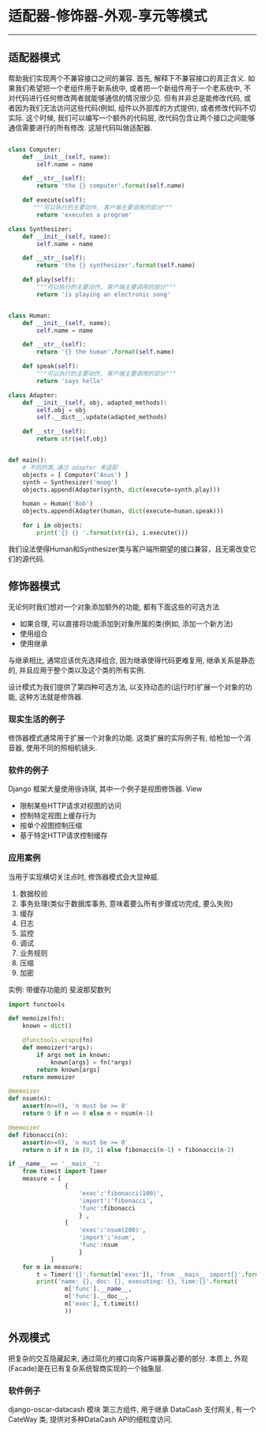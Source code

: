 # 适配器-修饰器-外观-享元等模式
---

## 适配器模式

帮助我们实现两个不兼容接口之间的兼容. 首先, 解释下不兼容接口的真正含义. 如果我们希望把一个老组件用于新系统中, 或者把一个新组件用于一个老系统中, 不对代码进行任何修改两者就能够通信的情况很少见. 但有并非总是能修改代码, 或者因为我们无法访问这些代码(例如, 组件以外部库的方式提供), 或者修改代码不切实际. 这个时候, 我们可以编写一个额外的代码层, 改代码包含让两个接口之间能够通信需要进行的所有修改. 这层代码叫做适配器.

```py

class Computer:
    def __init__(self, name):
        self.name = name

    def __str__(self):
        return 'the {} computer'.format(self.name)

    def execute(self):
       """可以执行的主要动作, 客户端主要调用的部分"""
        return 'executes a program'

class Synthesizer:
    def __init__(self, name):
        self.name = name

    def __str__(self):
        return 'the {} synthesizer'.format(self.name)

    def play(self):
        """可以执行的主要动作, 客户端主要调用的部分"""
        return 'is playing an electronic song'


class Human:
    def __init__(self, name):
        self.name = name

    def __str__(self):
        return '{} the human'.format(self.name)

    def speak(self):
        """可以执行的主要动作, 客户端主要调用的部分"""
        return 'says hello'

class Adapter:
    def __init__(self, obj, adapted_methods):
        self.obj = obj
        self.__dict__.update(adapted_methods)

    def __str__(self):
        return str(self.obj)


def main():
    # 不同的类,通过 adapter 来适配
    objects = [ Computer('Asus') ]
    synth = Synthesizer('moog')
    objects.append(Adapter(synth, dict(execute=synth.play)))

    human = Human('Bob')
    objects.append(Adapter(human, dict(execute=human.speak)))

    for i in objects:
        print('{} {} '.format(str(i), i.execute()))

```
我们设法使得Human和Synthesizer类与客户端所期望的接口兼容，且无需改变它们的源代码.

## 修饰器模式

无论何时我们想对一个对象添加额外的功能, 都有下面这些的可选方法

- 如果合理, 可以直接将功能添加到对象所属的类(例如, 添加一个新方法)
- 使用组合
- 使用继承

与继承相比, 通常应该优先选择组合, 因为继承使得代码更难复用, 继承关系是静态的, 并且应用于整个类以及这个类的所有实例.

设计模式为我们提供了第四种可选方法, 以支持动态的(运行时)扩展一个对象的功能, 这种方法就是修饰器.

### 现实生活的例子
修饰器模式通常用于扩展一个对象的功能. 这类扩展的实际例子有, 给枪加一个消音器, 使用不同的照相机镜头.

### 软件的例子
Django 框架大量使用徐诗琪, 其中一个例子是视图修饰器. View

- 限制某些HTTP请求对视图的访问
- 控制特定视图上缓存行为
- 按单个视图控制压缩
- 基于特定HTTP请求控制缓存

### 应用案例
当用于实现横切关注点时, 修饰器模式会大显神威.
1. 数据校验
2. 事务处理(类似于数据库事务, 意味着要么所有步骤成功完成, 要么失败)
3. 缓存
4. 日志
5. 监控
6. 调试
7. 业务规则
8. 压缩
9. 加密

实例: 带缓存功能的 斐波那契数列

```py
import functools

def memoize(fn):
    known = dict()

    @functools.wraps(fn)
    def memoizer(*args):
        if args not in known:
            known[args] = fn(*args)
        return known[args]
    return memoizer

@memoizer
def nsum(n):
    assert(n>=0), 'n must be >= 0'
    return 0 if n == 0 else n + nsum(n-1)

@memoizer
def fibonacci(n):
    assert(n>=0), 'n must be >= 0'
    return n if n in (0, 1) else fibonacci(n-1) + fibonacci(n-2)

if __name__ == '__main__':
    from timeit import Timer
    measure = [ 
                {
                    'exec':'fibonacci(100)', 
                    'import':'fibonacci', 
                    'func':fibonacci
                    } ,
                {
                    'exec':'nsum(200)', 
                    'import':'nsum',
                    'func':nsum
                    } 
            ]
    for m in measure:
        t = Timer('{}'.format(m['exec']), 'from __main__ import{}'.format(m['import']))
        print('name: {}, doc: {}, executing: {}, time:{}'.format(
                m['func'].__name__, 
                m['func'].__doc__,
                m['exec'], t.timeit()
                ))
```

## 外观模式

把复杂的交互隐藏起来, 通过简化的接口向客户端暴露必要的部分. 本质上, 外观(Facade)是在已有复杂系统智商实现的一个抽象层.


### 软件例子

django-oscar-datacash 模块 第三方组件, 用于继承 DataCash 支付网关, 有一个CateWay 类, 提供对多种DataCash API的细粒度访问.
